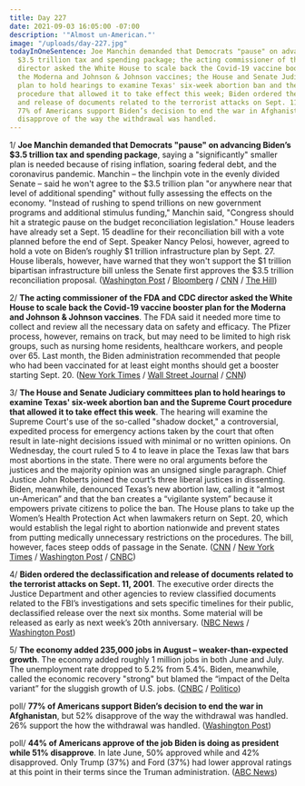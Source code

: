 ```yaml
---
title: Day 227
date: 2021-09-03 16:05:00 -07:00
description: '"Almost un-American."'
image: "/uploads/day-227.jpg"
todayInOneSentence: Joe Manchin demanded that Democrats "pause" on advancing Biden’s
  $3.5 trillion tax and spending package; the acting commissioner of the FDA and CDC
  director asked the White House to scale back the Covid-19 vaccine booster plan for
  the Moderna and Johnson & Johnson vaccines; the House and Senate Judiciary committees
  plan to hold hearings to examine Texas' six-week abortion ban and the Supreme Court
  procedure that allowed it to take effect this week; Biden ordered the declassification
  and release of documents related to the terrorist attacks on Sept. 11, 2001; and
  77% of Americans support Biden’s decision to end the war in Afghanistan, but 52%
  disapprove of the way the withdrawal was handled.
---
```


1/ **Joe Manchin demanded that Democrats "pause" on advancing Biden’s $3.5 trillion tax and spending package**, saying a "significantly" smaller plan is needed because of rising inflation, soaring federal debt, and the coronavirus pandemic. Manchin – the linchpin vote in the evenly divided Senate – said he won't agree to the $3.5 trillion plan "or anywhere near that level of additional spending" without fully assessing the effects on the economy. "Instead of rushing to spend trillions on new government programs and additional stimulus funding," Manchin said, "Congress should hit a strategic pause on the budget reconciliation legislation." House leaders have already set a Sept. 15 deadline for their reconciliation bill with a vote planned before the end of Sept. Speaker Nancy Pelosi, however, agreed to hold a vote on Biden’s roughly $1 trillion infrastructure plan by Sept. 27. House liberals, however, have warned that they won't support the $1 trillion bipartisan infrastructure bill unless the Senate first approves the $3.5 trillion reconciliation proposal. ([Washington Post](https://www.washingtonpost.com/us-policy/2021/09/02/manchin-senate-democrats-reconciliation/) / [Bloomberg](https://www.bloomberg.com/news/articles/2021-09-02/manchin-tells-democrats-to-pause-on-biden-s-3-5-trillion-plan?sref=MIBMEEoj) / [CNN](https://www.cnn.com/2021/09/02/politics/joe-manchin-reconciliation-pause/index.html) / [The Hill](https://thehill.com/homenews/senate/570626-manchin-warns-dems-hit-pause-on-bidens-35t-plan?rl=1))

2/ **The acting commissioner of the FDA and CDC director asked the White House to scale back the Covid-19 vaccine booster plan for the Moderna and Johnson & Johnson vaccines**. The FDA said it needed more time to collect and review all the necessary data on safety and efficacy. The Pfizer process, however, remains on track, but may need to be limited to high risk groups, such as nursing home residents, healthcare workers, and people over 65. Last month, the Biden administration recommended that people who had been vaccinated for at least eight months should get a booster starting Sept. 20. ([New York Times](https://www.nytimes.com/2021/09/03/us/coronavirus-booster-shots.html) / [Wall Street Journal](https://www.wsj.com/articles/covid-19-vaccine-booster-launch-could-be-delayed-11630684617?mod=djemalertNEWS) / [CNN](https://www.cnn.com/2021/09/03/politics/booster-shots-covid-19-vaccines/index.html))

3/ **The House and Senate Judiciary committees plan to hold hearings to examine Texas' six-week abortion ban and the Supreme Court procedure that allowed it to take effect this week**. The hearing will examine the Supreme Court's use of the so-called "shadow docket," a controversial, expedited process for emergency actions taken by the court that often result in late-night decisions issued with minimal or no written opinions. On Wednesday, the court ruled 5 to 4 to leave in place the Texas law that bars most abortions in the state. There were no oral arguments before the justices and the majority opinion was an unsigned single paragraph. Chief Justice John Roberts joined the court’s three liberal justices in dissenting. Biden, meanwhile, denounced Texas’s new abortion law, calling it “almost un-American” and that the ban creates a “vigilante system” because it empowers private citizens to police the ban. The House plans to take up the Women’s Health Protection Act when lawmakers return on Sept. 20, which would establish the legal right to abortion nationwide and prevent states from putting medically unnecessary restrictions on the procedures. The bill, however, faces steep odds of passage in the Senate. ([CNN](https://www.cnn.com/2021/09/03/politics/senate-judiciary-hearing-supreme-court-shadow-docket/index.html) / [New York Times](https://www.nytimes.com/2021/09/02/us/politics/supreme-court-shadow-docket-texas-abortion.html) / [Washington Post](https://www.washingtonpost.com/politics/biden-says-texas-abortion-ban-is-almost-un-american-creates-vigilante-system/2021/09/03/8c8c560e-0cc9-11ec-aea1-42a8138f132a_story.html) / [CNBC](https://www.cnbc.com/2021/09/02/texas-abortion-law-pelosi-says-house-will-vote-on-bill-after-supreme-court-ruling.html))

4/ **Biden ordered the declassification and release of documents related to the terrorist attacks on Sept. 11, 2001**. The executive order directs the Justice Department and other agencies to review classified documents related to the FBI’s investigations and sets specific timelines for their public, declassified release over the next six months. Some material will be released as early as next week’s 20th anniversary. ([NBC News](https://www.nbcnews.com/politics/white-house/biden-orders-declassification-sept-11-investigation-documents-n1278487) / [Washington Post](https://www.washingtonpost.com/politics/2021/09/03/biden-signs-executive-order-requiring-review-release-some-classified-911-documents/))

5/ **The economy added 235,000 jobs in August – weaker-than-expected growth**. The economy added roughly 1 million jobs in both June and July. The unemployment rate dropped to 5.2% from 5.4%. Biden, meanwhile, called the economic recovery "strong" but blamed the “impact of the Delta variant” for the sluggish growth of U.S. jobs. ([CNBC](https://www.cnbc.com/2021/09/03/jobs-report-august-2021.html) / [Politico](https://www.politico.com/news/2021/09/03/biden-economic-recovery-strong-disappointing-jobs-numbers-509358))

poll/ **77% of Americans support Biden’s decision to end the war in Afghanistan**, but 52% disapprove of the way the withdrawal was handled. 26% support the how the withdrawal was handled. ([Washington Post](https://www.washingtonpost.com/politics/post-abc-poll-biden-afghanistan/2021/09/02/5520cd3e-0c16-11ec-9781-07796ffb56fe_story.html))

poll/ **44% of Americans approve of the job Biden is doing as president while 51% disapprove**. In late June, 50% approved while and 42% disapproved. Only Trump (37%) and Ford (37%) had lower approval ratings at this point in their terms since the Truman administration. ([ABC News](https://abcnews.go.com/Politics/bidens-job-approval-drops-44-amid-broad-criticism/story?id=79791303))
